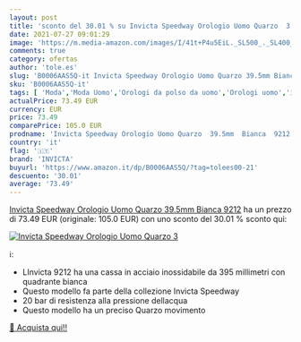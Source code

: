 ```yaml
---
layout: post
title: 'sconto del 30.01 % su Invicta Speedway Orologio Uomo Quarzo  3  '
date: 2021-07-27 09:01:29
image: 'https://m.media-amazon.com/images/I/41t+P4u5EiL._SL500_._SL400_.jpg'
comments: true
category: ofertas
author: 'tole.es'
slug: 'B0006AAS5Q-it Invicta Speedway Orologio Uomo Quarzo 39.5mm Bianca 9212'
sku: 'B0006AAS5Q-it'
tags: [ 'Moda','Moda Uomo','Orologi da polso da uomo','Orologi uomo','invicta', ]
actualPrice: 73.49 EUR
currency: EUR
price: 73.49
comparePrice: 105.0 EUR
prodname: 'Invicta Speedway Orologio Uomo Quarzo  39.5mm  Bianca  9212'
country: 'it'
flag: '🇮🇹'
brand: 'INVICTA'
buyurl: 'https://www.amazon.it/dp/B0006AAS5Q/?tag=tolees00-21'
descuento: '30.01'
average: '73.49'
---
```


[Invicta Speedway Orologio Uomo Quarzo  39.5mm  Bianca  9212](https://www.amazon.it/dp/B0006AAS5Q/?tag=tolees00-21) ha un prezzo di 73.49 EUR (originale: 105.0 EUR) con uno sconto del 30.01 % sconto qui:

[![Invicta Speedway Orologio Uomo Quarzo  3](https://m.media-amazon.com/images/I/41t+P4u5EiL._SL500_._SL400_.jpg)](https://www.amazon.it/dp/B0006AAS5Q/?tag=tolees00-21)

ℹ️:

- LInvicta 9212 ha una cassa in acciaio inossidabile da 395 millimetri con quadrante bianca
- Questo modello fa parte della collezione Invicta Speedway
- 20 bar di resistenza alla pressione dellacqua
- Questo modello ha un preciso Quarzo movimento

[🛒 Acquista qui!!](https://www.amazon.it/dp/B0006AAS5Q/?tag=tolees00-21)
